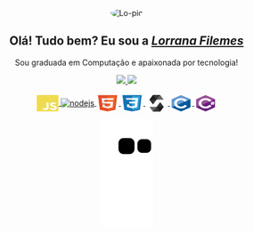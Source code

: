 <div align="center"> <img style="border-radius:50%;" alt="Lo-pic" height="120" src= "https://thumbs2.imgbox.com/34/a6/xbI6O6WK_t.png"/>
<h2 align="center">Olá! Tudo bem? Eu sou a <a href="https:www.linkedin.com/in/lorrana-filemes-de-castro"><i>Lorrana Filemes </i></a></h2>
</div>
<p align="center"> Sou graduada em Computação e apaixonada por tecnologia!</p>


<div align="center">
  <a href="https://github.com/Lofilemes">
  <img height="150em" src="https://github-readme-stats.vercel.app/api?username=Lofilemes&show_icons=true&theme=dracula&include_all_commits=true&count_private=true"/>
  <img height="150em" src="https://github-readme-stats.vercel.app/api/top-langs/?username=Lofilemes&layout=compact&langs_count=7&theme=dracula"/>
</div>
<div style="display: inline_block" align="center"><br>
  <img align="center" alt="Js" height="30" width="40" src="https://raw.githubusercontent.com/devicons/devicon/master/icons/javascript/javascript-plain.svg">
  <img align="center" alt="nodejs" height="30" width="40" src="https://cdn.worldvectorlogo.com/logos/nodejs-icon.svg">
  <img align="center" alt="HTML" height="30" width="40" src="https://raw.githubusercontent.com/devicons/devicon/master/icons/html5/html5-original.svg">
  <img align="center" alt="CSS" height="30" width="40" src="https://raw.githubusercontent.com/devicons/devicon/master/icons/css3/css3-original.svg">
<img align="center" alt="sol" height="30" width="40" src="https://raw.githubusercontent.com/devicons/devicon/master/icons/solidity/solidity-original.svg">
  <img align="center" alt="c" height="30" width="40" src="https://raw.githubusercontent.com/devicons/devicon/master/icons/c/c-original.svg">
  <img align="center" alt="Csharp" height="30" width="40" src="https://raw.githubusercontent.com/devicons/devicon/master/icons/csharp/csharp-original.svg">
  
  
  
   ![Snake animation](https://github.com/rafaballerini/rafaballerini/blob/output/github-contribution-grid-snake.svg)
</div>
